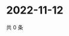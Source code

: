 # 2022-11-12

共 0 条

<!-- BEGIN WEIBO -->
<!-- 最后更新时间 Sat Nov 12 2022 03:01:02 GMT+0800 (China Standard Time) -->

<!-- END WEIBO -->
